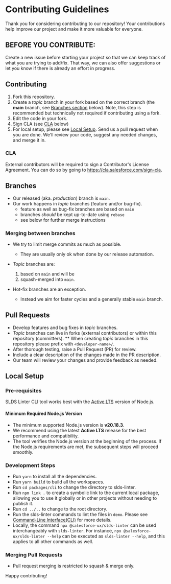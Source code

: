 # Contributing Guidelines

Thank you for considering contributing to our repository! Your contributions help improve our project and make it more valuable for everyone.

## BEFORE YOU CONTRIBUTE:

Create a new issue before starting your project so that we can keep track of what you are trying to add/fix. That way, we can also offer suggestions or let you know if there is already an effort in progress.

## Contributing

1. Fork this repository.
2. Create a _topic_ branch in your fork based on the correct branch (the **main** branch, see [Branches section](#branches) below). Note, this step is recommended but technically not required if contributing using a fork.
3. Edit the code in your fork.
4. Sign CLA (see [CLA](#cla) below)
5. For local setup, please see [Local Setup](#local-setup). Send us a pull request when you are done. We'll review your code, suggest any
   needed changes, and merge it in.

### CLA

External contributors will be required to sign a Contributor's License
Agreement. You can do so by going to https://cla.salesforce.com/sign-cla.

## Branches

- Our released (aka. _production_) branch is `main`.
- Our work happens in _topic_ branches (feature and/or bug-fix).
  - feature as well as bug-fix branches are based on `main`
  - branches _should_ be kept up-to-date using `rebase`
  - see below for further merge instructions

### Merging between branches

- We try to limit merge commits as much as possible.

  - They are usually only ok when done by our release automation.

- _Topic_ branches are:

  1. based on `main` and will be
  1. squash-merged into `main`.

- Hot-fix branches are an exception.
  - Instead we aim for faster cycles and a generally stable `main` branch.

## Pull Requests

- Develop features and bug fixes in _topic_ branches.
- _Topic_ branches can live in forks (external contributors) or within this repository (committers).
  \*\* When creating _topic_ branches in this repository please prefix with `<developer-name>/`.
- After thorough testing, raise a Pull Request (PR) for review.
- Include a clear description of the changes made in the PR description.
- Our team will review your changes and provide feedback as needed.

## Local Setup

### Pre-requisites

SLDS Linter CLI tool works best with the [Active LTS](https://nodejs.org/en/about/previous-releases) version of Node.js.  

#### **Minimum Required Node.js Version**  
- The minimum supported Node.js version is **v20.18.3**.  
- We recommend using the latest **Active LTS** release for the best performance and compatibility. 
- The tool verifies the Node.js version at the beginning of the process. If the Node.js requirements are met, the subsequent steps will proceed smoothly.

### Development Steps
- Run `yarn` to install all the dependencies.
- Run `yarn build` to build all the workspaces.
- Run `cd packages/cli` to change the directory to slds-linter.
- Run `npm link .` to create a symbolic link to the current local package, allowing you to use it globally or in other projects without needing to publish it.
- Run `cd ../..` to change to the root directory.
- Run the slds-linter commands to lint the files in `demo`. Please see [Command-Line Interface(CLI)](https://github.com/salesforce-ux/slds-linter/tree/main/packages/slds-linter#command-line-interface-cli) for more details.
- Locally, the command `npx @salesforce-ux/slds-linter` can be used interchangeably with `slds-linter`. For instance, `npx @salesforce-ux/slds-linter --help` can be executed as `slds-linter --help`, and this applies to all other commands as well.

### Merging Pull Requests

- Pull request merging is restricted to squash & merge only.

Happy contributing!